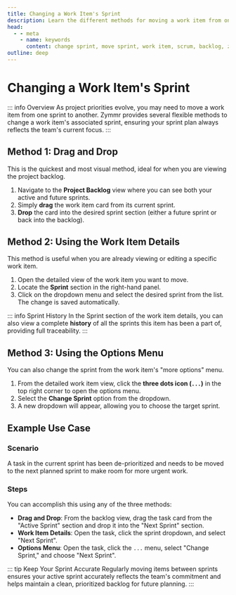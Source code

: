 ```yaml
---
title: Changing a Work Item's Sprint
description: Learn the different methods for moving a work item from one sprint to another in Zymmr, including drag and drop and using the work item details.
head:
  - - meta
    - name: keywords
      content: change sprint, move sprint, work item, scrum, backlog, zymmr
outline: deep
---
```


# Changing a Work Item's Sprint

::: info Overview
As project priorities evolve, you may need to move a work item from one sprint to another. Zymmr provides several flexible methods to change a work item's associated sprint, ensuring your sprint plan always reflects the team's current focus.
:::

## Method 1: Drag and Drop

This is the quickest and most visual method, ideal for when you are viewing the project backlog.

1.  Navigate to the **Project Backlog** view where you can see both your active and future sprints.
2.  Simply **drag** the work item card from its current sprint.
3.  **Drop** the card into the desired sprint section (either a future sprint or back into the backlog).

## Method 2: Using the Work Item Details

This method is useful when you are already viewing or editing a specific work item.

1.  Open the detailed view of the work item you want to move.
2.  Locate the **Sprint** section in the right-hand panel.
3.  Click on the dropdown menu and select the desired sprint from the list. The change is saved automatically.

::: info Sprint History
In the Sprint section of the work item details, you can also view a complete **history** of all the sprints this item has been a part of, providing full traceability.
:::

## Method 3: Using the Options Menu

You can also change the sprint from the work item's "more options" menu.

1.  From the detailed work item view, click the **three dots icon (`...`)** in the top right corner to open the options menu.
2.  Select the **Change Sprint** option from the dropdown.
3.  A new dropdown will appear, allowing you to choose the target sprint.

## Example Use Case

### Scenario
A task in the current sprint has been de-prioritized and needs to be moved to the next planned sprint to make room for more urgent work.

### Steps
You can accomplish this using any of the three methods:
-   **Drag and Drop**: From the backlog view, drag the task card from the "Active Sprint" section and drop it into the "Next Sprint" section.
-   **Work Item Details**: Open the task, click the sprint dropdown, and select "Next Sprint".
-   **Options Menu**: Open the task, click the `...` menu, select "Change Sprint," and choose "Next Sprint".

::: tip Keep Your Sprint Accurate
Regularly moving items between sprints ensures your active sprint accurately reflects the team's commitment and helps maintain a clean, prioritized backlog for future planning.
:::
